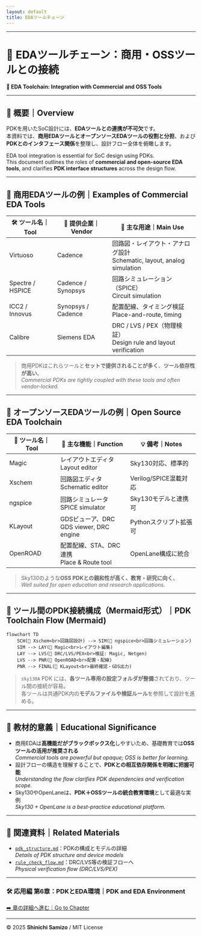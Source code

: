 ```yaml
---
layout: default
title: EDAツールチェーン
---
```


---

# 🧰 EDAツールチェーン：商用・OSSツールとの接続  
**🧰 EDA Toolchain: Integration with Commercial and OSS Tools**

---

## 📘 概要｜Overview

PDKを用いたSoC設計には、**EDAツールとの連携が不可欠**です。  
本資料では、**商用EDAツールとオープンソースEDAツールの役割と分担**、および**PDKとのインタフェース関係**を整理し、設計フロー全体を俯瞰します。

EDA tool integration is essential for SoC design using PDKs.  
This document outlines the roles of **commercial and open-source EDA tools**, and clarifies **PDK interface structures** across the design flow.

---

## 🔧 商用EDAツールの例｜Examples of Commercial EDA Tools

| 🛠️ **ツール名｜Tool** | 🏢 **提供企業｜Vendor** | 📘 **主な用途｜Main Use** |
|------------------------|-------------------------|----------------------------|
| Virtuoso | Cadence | 回路図・レイアウト・アナログ設計<br>Schematic, layout, analog simulation |
| Spectre / HSPICE | Cadence / Synopsys | 回路シミュレーション（SPICE）<br>Circuit simulation |
| ICC2 / Innovus | Synopsys / Cadence | 配置配線、タイミング検証<br>Place-and-route, timing |
| Calibre | Siemens EDA | DRC / LVS / PEX（物理検証）<br>Design rule and layout verification |

> 商用PDKはこれらツールと**セットで提供されることが多く**、**ツール依存性が高い**。  
> *Commercial PDKs are tightly coupled with these tools and often vendor-locked.*

---

## 🧪 オープンソースEDAツールの例｜Open Source EDA Toolchain

| 🧰 **ツール名｜Tool** | 🧩 **主な機能｜Function** | 💡 **備考｜Notes** |
|----------------------|-----------------------------|--------------------|
| Magic | レイアウトエディタ<br>Layout editor | Sky130対応、標準的 |
| Xschem | 回路図エディタ<br>Schematic editor | Verilog/SPICE混載対応 |
| ngspice | 回路シミュレータ<br>SPICE simulator | Sky130モデルと連携可 |
| KLayout | GDSビューア、DRC<br>GDS viewer, DRC engine | Pythonスクリプト拡張可 |
| OpenROAD | 配置配線、STA、DRC連携<br>Place & Route tool | OpenLane構成に統合 |

> Sky130のような**OSS PDKとの親和性が高く、教育・研究に向く**。  
> *Well suited for open education and research applications.*

---

## 🔁 ツール間のPDK接続構成（Mermaid形式）｜PDK Toolchain Flow (Mermaid)

```mermaid
flowchart TD
    SCH(📘 Xschem<br>回路図設計) --> SIM(🔬 ngspice<br>回路シミュレーション)
    SIM --> LAY(📐 Magic<br>レイアウト編集)
    LAY --> LVS(🧪 DRC/LVS/PEX<br>検証: Magic, Netgen)
    LVS --> PNR(🚧 OpenROAD<br>配置・配線)
    PNR --> FINAL(🔎 KLayout<br>最終確認・GDS出力)
```

> `sky130A` PDK には、**各ツール専用の設定フォルダが整備**されており、ツール間の接続が容易。  
> 各ツールは共通PDK内の**モデルファイルや検証ルール**を参照して設計を進める。

---

## 🏫 教材的意義｜Educational Significance

- 商用EDAは**高機能だがブラックボックス化**しやすいため、基礎教育では**OSSツールの活用が推奨される**  
  *Commercial tools are powerful but opaque; OSS is better for learning.*
- 設計フローの構造を理解することで、**PDKとの相互依存関係を明確に把握可能**  
  *Understanding the flow clarifies PDK dependencies and verification scope.*
- Sky130やOpenLaneは、**PDK＋OSSツールの統合教育環境**として最適な実例  
  *Sky130 + OpenLane is a best-practice educational platform.*

---

## 🔗 関連資料｜Related Materials

- [`pdk_structure.md`](./pdk_structure.md)：PDKの構成とモデルの詳細  
  *Details of PDK structure and device models*
- [`rule_check_flow.md`](./rule_check_flow.md)：DRC/LVS等の検証フローへ  
  *Physical verification flow (DRC/LVS/PEX)*

---

### 🛠️ 応用編 第6章：PDKとEDA環境｜PDK and EDA Environment  
[➡️ 章の詳細へ進む｜Go to Chapter](./README.md)

---

© 2025 **Shinichi Samizo** / MIT License
